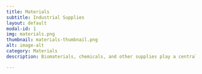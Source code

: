 ```yaml
---
title: Materials
subtitle: Industrial Supplies
layout: default
modal-id: 1
img: materials.png
thumbnail: materials-thumbnail.png
alt: image-alt
category: Materials
description: Biomaterials, chemicals, and other supplies play a central role in fostering a green economy. Next-gen materials not only reduce environmental harm but also enhance efficiency, durability, and safety, thereby offering a brighter and more sustainable future for us all.

---
```

